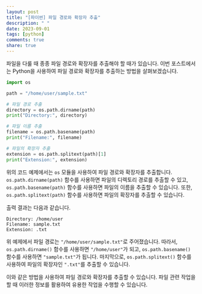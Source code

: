 ```yaml
---
layout: post
title: "[파이썬] 파일 경로와 확장자 추출"
description: " "
date: 2023-09-01
tags: [python]
comments: true
share: true
---
```


파일을 다룰 때 종종 파일 경로와 확장자를 추출해야 할 때가 있습니다. 이번 포스트에서는 Python을 사용하여 파일 경로와 확장자를 추출하는 방법을 살펴보겠습니다.

```python
import os

path = "/home/user/sample.txt"

# 파일 경로 추출
directory = os.path.dirname(path)
print("Directory:", directory)

# 파일 이름 추출
filename = os.path.basename(path)
print("Filename:", filename)

# 파일의 확장자 추출
extension = os.path.splitext(path)[1]
print("Extension:", extension)
```

위의 코드 예제에서는 `os` 모듈을 사용하여 파일 경로와 확장자를 추출합니다. `os.path.dirname(path)` 함수를 사용하면 파일의 디렉토리 경로를 추출할 수 있고, `os.path.basename(path)` 함수를 사용하면 파일의 이름을 추출할 수 있습니다. 또한, `os.path.splitext(path)` 함수를 사용하면 파일의 확장자를 추출할 수 있습니다.

출력 결과는 다음과 같습니다.

```
Directory: /home/user
Filename: sample.txt
Extension: .txt
```

위 예제에서 파일 경로는 `"/home/user/sample.txt"`로 주어졌습니다. 따라서, `os.path.dirname()` 함수를 사용하면 `"/home/user"`가 되고, `os.path.basename()` 함수를 사용하면 `"sample.txt"`가 됩니다. 마지막으로, `os.path.splitext()` 함수를 사용하여 파일의 확장자인 `".txt"`를 추출할 수 있습니다.

이와 같은 방법을 사용하여 파일 경로와 확장자를 추출할 수 있습니다. 파일 관련 작업을 할 때 이러한 정보를 활용하여 유용한 작업을 수행할 수 있습니다.